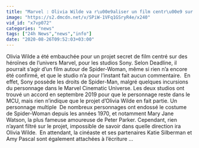 ```yaml
---
title: "Marvel : Olivia Wilde va r\u00e9aliser un film centr\u00e9 sur des personnages f\u00e9minins"
image: "https://s2.dmcdn.net/v/SPiW-1VFq1GSryR4e/x240"
vid_id: "x7vp072"
categories: "news"
tags: ["24h News","news","info"]
date: "2020-08-26T09:52:03+03:00"
---
```

Olivia Wilde a été embauchée pour un projet secret de film centré sur des héroïnes de l’univers Marvel, pour les studios Sony. Selon   Deadline, il pourrait s’agir d’un film autour de Spider-Woman, même si rien n’a encore été confirmé, et que le studio n’a pour l’instant fait aucun commentaire.   En effet, Sony possède les droits de Spider-Man, malgré quelques incursions du personnage dans le   Marvel Cinematic Universe. Les deux studios ont trouvé   un accord en septembre 2019 pour que le personnage reste dans le MCU, mais rien n’indique que le projet d’Olivia Wilde en fait partie.  Un personnage multiple   De nombreux personnages ont endossé le costume de Spider-Woman depuis les années 1970, et notamment Mary Jane Watson, la plus fameuse amoureuse de Peter Parker. Cependant, rien n’ayant filtré sur le projet, impossible de savoir dans quelle direction ira Olivia Wilde.   En attendant, la cinéaste et ses partenaires Katie Silberman et Amy Pascal sont également attachées à l’écriture  ...
